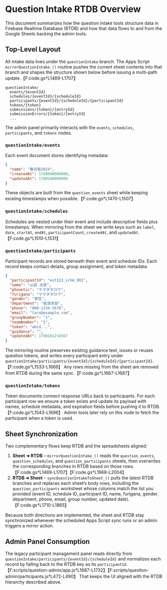# Question Intake RTDB Overview

This document summarizes how the question intake tools structure data in Firebase Realtime Database (RTDB) and how that data flows to and from the Google Sheets backing the admin tools.

## Top-Level Layout

All intake data lives under the `questionIntake` branch. The Apps Script `mirrorQuestionIntake_()` routine pushes the current sheet contents into that branch and shapes the structure shown below before issuing a multi-path update.【F:code.gs†L1469-L1707】

```
questionIntake/
  events/{eventId}
  schedules/{eventId}/{scheduleId}
  participants/{eventId}/{scheduleId}/{participantId}
  tokens/{token}
  submissions/{token}/{entryId}
  submissionErrors/{token}/{entryId}
  ...
```

The admin panel primarily interacts with the `events`, `schedules`, `participants`, and `tokens` nodes.

### `questionIntake/events`

Each event document stores identifying metadata:

```json
{
  "name": "春合宿2024",
  "createdAt": 1700000000000,
  "updatedAt": 1700100000000
}
```

These objects are built from the `question_events` sheet while keeping existing timestamps when possible.【F:code.gs†L1470-L1507】

### `questionIntake/schedules`

Schedules are nested under their event and include descriptive fields plus timestamps. When mirroring from the sheet we write keys such as `label`, `date`, `startAt`, `endAt`, `participantCount`, `createdAt`, and `updatedAt`.【F:code.gs†L1510-L1531】

### `questionIntake/participants`

Participant records are stored beneath their event and schedule IDs. Each record keeps contact details, group assignment, and token metadata:

```json
{
  "participantId": "evt123_schA_001",
  "name": "山田 太郎",
  "phonetic": "ヤマダタロウ",
  "furigana": "ヤマダタロウ",
  "gender": "男性",
  "department": "経済学部",
  "phone": "090-1234-5678",
  "email": "taro@example.com",
  "groupNumber": "1",
  "teamNumber": "1",
  "token": "abcd...",
  "guidance": "",
  "updatedAt": 1700101234567
}
```

The mirroring routine preserves existing guidance text, issues or reuses question tokens, and writes every participant entry under `questionIntake/participants/{eventId}/{scheduleId}/{participantId}`.【F:code.gs†L1533-L1666】 Any rows missing from the sheet are removed from RTDB during the same sync.【F:code.gs†L1667-L1687】

### `questionIntake/tokens`

Token documents connect response URLs back to participants. For each participant row we ensure a token exists and update its payload with names, schedule metadata, and expiration fields before pushing it to RTDB.【F:code.gs†L1543-L1696】 Admin tools later rely on this node to fetch the participant when a token is used.

## Sheet Synchronization

Two complementary flows keep RTDB and the spreadsheets aligned:

1. **Sheet ➜ RTDB** – `mirrorQuestionIntake_()` reads the `question_events`, `question_schedules`, and `question_participants` sheets, then overwrites the corresponding branches in RTDB based on those rows.【F:code.gs†L1469-L1707】【F:code.gs†L1968-L2004】
2. **RTDB ➜ Sheet** – `syncQuestionIntakeToSheet_()` pulls the latest RTDB branches and replaces each sheet’s body rows, including the `question_participants` worksheet whose columns match the list you provided (event ID, schedule ID, participant ID, name, furigana, gender, department, phone, email, group number, updated date).【F:code.gs†L1710-L1865】

Because both directions are implemented, the sheet and RTDB stay synchronized whenever the scheduled Apps Script sync runs or an admin triggers a mirror action.

## Admin Panel Consumption

The legacy participant management panel reads directly from `questionIntake/participants/{eventId}/{scheduleId}` and normalizes each record by falling back to the RTDB key as its `participantId`.【F:scripts/question-admin/app.js†L1687-L1732】【F:scripts/question-admin/participants.js†L472-L490】 That keeps the UI aligned with the RTDB hierarchy described above.

